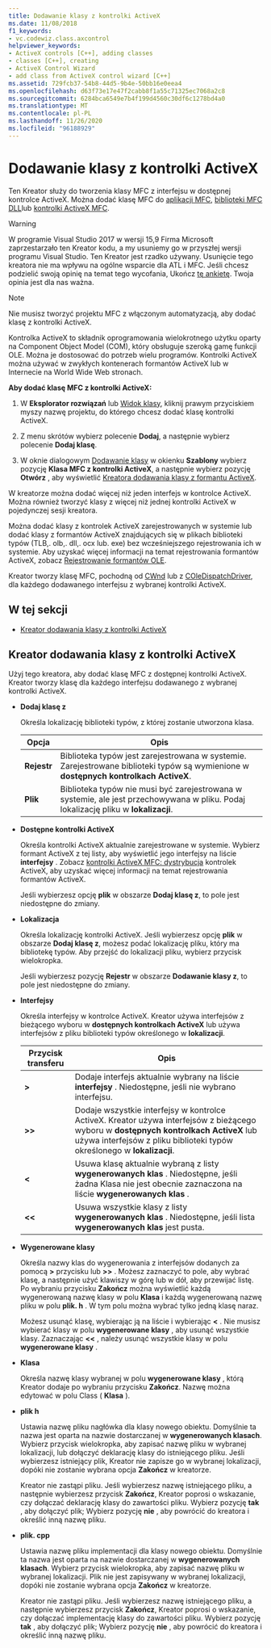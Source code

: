 ```yaml
---
title: Dodawanie klasy z kontrolki ActiveX
ms.date: 11/08/2018
f1_keywords:
- vc.codewiz.class.axcontrol
helpviewer_keywords:
- ActiveX controls [C++], adding classes
- classes [C++], creating
- ActiveX Control Wizard
- add class from ActiveX control wizard [C++]
ms.assetid: 729fcb37-54b8-44d5-9b4e-50bb16e0eea4
ms.openlocfilehash: d63f73e17e47f2cabb8f1a55c71325ec7068a2c8
ms.sourcegitcommit: 6284bca6549e7b4f199d4560c30df6c1278bd4a0
ms.translationtype: MT
ms.contentlocale: pl-PL
ms.lasthandoff: 11/26/2020
ms.locfileid: "96188929"
---
```

# <a name="add-a-class-from-an-activex-control"></a>Dodawanie klasy z kontrolki ActiveX

Ten Kreator służy do tworzenia klasy MFC z interfejsu w dostępnej kontrolce ActiveX. Można dodać klasę MFC do [aplikacji MFC](../mfc/reference/creating-an-mfc-application.md), [biblioteki MFC DLL](../mfc/reference/creating-an-mfc-dll-project.md)lub [kontrolki ActiveX MFC](../mfc/reference/creating-an-mfc-activex-control.md).

> [!WARNING]
> W programie Visual Studio 2017 w wersji 15,9 Firma Microsoft zaprzestarzało ten Kreator kodu, a my usuniemy go w przyszłej wersji programu Visual Studio. Ten Kreator jest rzadko używany. Usunięcie tego kreatora nie ma wpływu na ogólne wsparcie dla ATL i MFC. Jeśli chcesz podzielić swoją opinię na temat tego wycofania, Ukończ [tę ankietę](https://www.surveymonkey.com/r/QDWKKCN). Twoja opinia jest dla nas ważna.
<!-- Blank comment here to separate the warning and note. -->
> [!NOTE]
> Nie musisz tworzyć projektu MFC z włączonym automatyzacją, aby dodać klasę z kontrolki ActiveX.

Kontrolka ActiveX to składnik oprogramowania wielokrotnego użytku oparty na Component Object Model (COM), który obsługuje szeroką gamę funkcji OLE. Można je dostosować do potrzeb wielu programów. Kontrolki ActiveX można używać w zwykłych kontenerach formantów ActiveX lub w Internecie na World Wide Web stronach.

**Aby dodać klasę MFC z kontrolki ActiveX:**

1. W **Eksplorator rozwiązań** lub [Widok klasy](/visualstudio/ide/viewing-the-structure-of-code), kliknij prawym przyciskiem myszy nazwę projektu, do którego chcesz dodać klasę kontrolki ActiveX.

1. Z menu skrótów wybierz polecenie **Dodaj**, a następnie wybierz polecenie **Dodaj klasę**.

1. W oknie dialogowym [Dodawanie klasy](./adding-a-class-visual-cpp.md#add-class-dialog-box) w okienku **Szablony** wybierz pozycję **Klasa MFC z kontrolki ActiveX**, a następnie wybierz pozycję **Otwórz** , aby wyświetlić [Kreatora dodawania klasy z formantu ActiveX](#add-class-from-activex-control-wizard).

W kreatorze można dodać więcej niż jeden interfejs w kontrolce ActiveX. Można również tworzyć klasy z więcej niż jednej kontrolki ActiveX w pojedynczej sesji kreatora.

Można dodać klasy z kontrolek ActiveX zarejestrowanych w systemie lub dodać klasy z formantów ActiveX znajdujących się w plikach biblioteki typów (TLB,. olb,. dll,. ocx lub. exe) bez wcześniejszego rejestrowania ich w systemie. Aby uzyskać więcej informacji na temat rejestrowania formantów ActiveX, zobacz [Rejestrowanie formantów OLE](../mfc/reference/registering-ole-controls.md).

Kreator tworzy klasę MFC, pochodną od [CWnd](../mfc/reference/cwnd-class.md) lub z [COleDispatchDriver](../mfc/reference/coledispatchdriver-class.md), dla każdego dodawanego interfejsu z wybranej kontrolki ActiveX.

## <a name="in-this-section"></a>W tej sekcji

- [Kreator dodawania klasy z kontrolki ActiveX](#add-class-from-activex-control-wizard)

## <a name="add-class-from-activex-control-wizard"></a>Kreator dodawania klasy z kontrolki ActiveX

Użyj tego kreatora, aby dodać klasę MFC z dostępnej kontrolki ActiveX. Kreator tworzy klasę dla każdego interfejsu dodawanego z wybranej kontrolki ActiveX.

- **Dodaj klasę z**

  Określa lokalizację biblioteki typów, z której zostanie utworzona klasa.

  |Opcja|Opis|
  |------------|-----------------|
  |**Rejestr**|Biblioteka typów jest zarejestrowana w systemie. Zarejestrowane biblioteki typów są wymienione w **dostępnych kontrolkach ActiveX**.|
  |**Plik**|Biblioteka typów nie musi być zarejestrowana w systemie, ale jest przechowywana w pliku. Podaj lokalizację pliku w **lokalizacji**.|

- **Dostępne kontrolki ActiveX**

  Określa kontrolki ActiveX aktualnie zarejestrowane w systemie. Wybierz formant ActiveX z tej listy, aby wyświetlić jego interfejsy na liście **interfejsy** . Zobacz [kontrolki ActiveX MFC: dystrybucja](../mfc/mfc-activex-controls-distributing-activex-controls.md) kontrolek ActiveX, aby uzyskać więcej informacji na temat rejestrowania formantów ActiveX.

  Jeśli wybierzesz opcję **plik** w obszarze **Dodaj klasę z**, to pole jest niedostępne do zmiany.

- **Lokalizacja**

  Określa lokalizację kontrolki ActiveX. Jeśli wybierzesz opcję **plik** w obszarze **Dodaj klasę z**, możesz podać lokalizację pliku, który ma bibliotekę typów. Aby przejść do lokalizacji pliku, wybierz przycisk wielokropka.

  Jeśli wybierzesz pozycję **Rejestr** w obszarze **Dodawanie klasy z**, to pole jest niedostępne do zmiany.

- **Interfejsy**

  Określa interfejsy w kontrolce ActiveX. Kreator używa interfejsów z bieżącego wyboru w **dostępnych kontrolkach ActiveX** lub używa interfejsów z pliku biblioteki typów określonego w **lokalizacji**.

  |Przycisk transferu|Opis|
  |---------------------|-----------------|
  |**>**|Dodaje interfejs aktualnie wybrany na liście **interfejsy** . Niedostępne, jeśli nie wybrano interfejsu.|
  |**>>**|Dodaje wszystkie interfejsy w kontrolce ActiveX. Kreator używa interfejsów z bieżącego wyboru w **dostępnych kontrolkach ActiveX** lub używa interfejsów z pliku biblioteki typów określonego w **lokalizacji**.|
  |**\<**|Usuwa klasę aktualnie wybraną z listy **wygenerowanych klas** . Niedostępne, jeśli żadna Klasa nie jest obecnie zaznaczona na liście **wygenerowanych klas** .|
  |**\<\<**|Usuwa wszystkie klasy z listy **wygenerowanych klas** . Niedostępne, jeśli lista **wygenerowanych klas** jest pusta.|

- **Wygenerowane klasy**

  Określa nazwy klas do wygenerowania z interfejsów dodanych za pomocą **>** przycisku lub **>>** . Możesz zaznaczyć to pole, aby wybrać klasę, a następnie użyć klawiszy w górę lub w dół, aby przewijać listę. Po wybraniu przycisku **Zakończ** można wyświetlić każdą wygenerowaną nazwę klasy w polu **Klasa** i każdą wygenerowaną nazwę pliku w polu **plik. h** . W tym polu można wybrać tylko jedną klasę naraz.

  Możesz usunąć klasę, wybierając ją na liście i wybierając **<** . Nie musisz wybierać klasy w polu **wygenerowane klasy** , aby usunąć wszystkie klasy. Zaznaczając **<<** , należy usunąć wszystkie klasy w polu **wygenerowane klasy** .

- **Klasa**

   Określa nazwę klasy wybranej w polu **wygenerowane klasy** , którą Kreator dodaje po wybraniu przycisku **Zakończ**. Nazwę można edytować w polu Class ( **Klasa** ).

- **plik h**

  Ustawia nazwę pliku nagłówka dla klasy nowego obiektu. Domyślnie ta nazwa jest oparta na nazwie dostarczanej w **wygenerowanych klasach**. Wybierz przycisk wielokropka, aby zapisać nazwę pliku w wybranej lokalizacji, lub dołączyć deklarację klasy do istniejącego pliku. Jeśli wybierzesz istniejący plik, Kreator nie zapisze go w wybranej lokalizacji, dopóki nie zostanie wybrana opcja **Zakończ** w kreatorze.

  Kreator nie zastąpi pliku. Jeśli wybierzesz nazwę istniejącego pliku, a następnie wybierzesz przycisk **Zakończ**, Kreator poprosi o wskazanie, czy dołączać deklarację klasy do zawartości pliku. Wybierz pozycję **tak** , aby dołączyć plik; Wybierz pozycję **nie** , aby powrócić do kreatora i określić inną nazwę pliku.

- **plik. cpp**

  Ustawia nazwę pliku implementacji dla klasy nowego obiektu. Domyślnie ta nazwa jest oparta na nazwie dostarczanej w **wygenerowanych klasach**. Wybierz przycisk wielokropka, aby zapisać nazwę pliku w wybranej lokalizacji. Plik nie jest zapisywany w wybranej lokalizacji, dopóki nie zostanie wybrana opcja **Zakończ** w kreatorze.

  Kreator nie zastąpi pliku. Jeśli wybierzesz nazwę istniejącego pliku, a następnie wybierzesz przycisk **Zakończ**, Kreator poprosi o wskazanie, czy dołączać implementację klasy do zawartości pliku. Wybierz pozycję **tak** , aby dołączyć plik; Wybierz pozycję **nie** , aby powrócić do kreatora i określić inną nazwę pliku.
